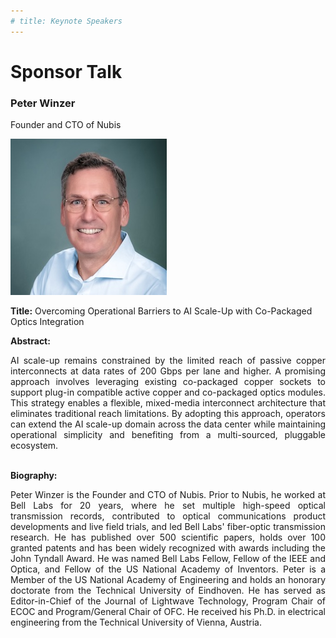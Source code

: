 ```yaml
---
# title: Keynote Speakers
---
```

# Sponsor Talk

### Peter Winzer

Founder and CTO of Nubis

<img src="/assets/img/Peter_nubis.jpg">

**Title:** Overcoming Operational Barriers to AI Scale-Up with Co-Packaged Optics Integration

**Abstract:** 
<div style="text-align: justify; text-indent: 0em;">
AI scale-up remains constrained by the limited reach of passive copper interconnects at data rates of 200 Gbps per lane and higher. A promising approach involves leveraging existing co-packaged copper sockets to support plug-in compatible active copper and co-packaged optics modules. This strategy enables a flexible, mixed-media interconnect architecture that eliminates traditional reach limitations. By adopting this approach, operators can extend the AI scale-up domain across the data center while maintaining operational simplicity and benefiting from a multi-sourced, pluggable ecosystem.
</div>
<br>

**Biography:** 
<div style="text-align: justify; text-indent: 0em;">
Peter Winzer is the Founder and CTO of Nubis. Prior to Nubis, he worked at Bell Labs for 20 years, where he set multiple high-speed optical transmission records, contributed to optical communications product developments and live field trials, and led Bell Labs' fiber-optic transmission research. He has published over 500 scientific papers, holds over 100 granted patents and has been widely recognized with awards including the John Tyndall Award. He was named Bell Labs Fellow, Fellow of the IEEE and Optica, and Fellow of the US National Academy of Inventors. Peter is a Member of the US National Academy of Engineering and holds an honorary doctorate from the Technical University of Eindhoven. He has served as Editor-in-Chief of the Journal of Lightwave Technology, Program Chair of ECOC and Program/General Chair of OFC. He received his Ph.D. in electrical engineering from the Technical University of Vienna, Austria.
</div>

